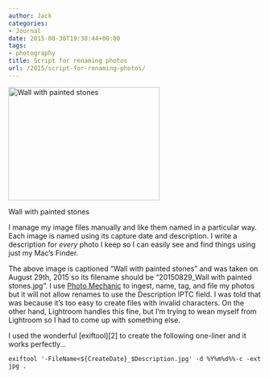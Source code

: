 ```yaml
---
author: Jack
categories:
- Journal
date: 2015-08-30T19:38:44+00:00
tags:
- photography
title: Script for renaming photos
url: /2015/script-for-renaming-photos/
---
```


<div id="attachment_4860" style="width: 310px" class="wp-caption alignnone">
  <img class="size-medium wp-image-4860" src="/wp-content/uploads/2016/03/20150829_Wall_with_painted_stones-300x225.jpg" alt="Wall with painted stones" width="300" height="225" srcset="/wp-content/uploads/2016/03/20150829_Wall_with_painted_stones-300x225.jpg 300w, /wp-content/uploads/2016/03/20150829_Wall_with_painted_stones-768x576.jpg 768w, /wp-content/uploads/2016/03/20150829_Wall_with_painted_stones.jpg 800w" sizes="(max-width: 300px) 100vw, 300px" />
  
  <p class="wp-caption-text">
    Wall with painted stones
  </p>
</div>

I manage my image files manually and like them named in a particular way. Each image is named using its capture date and description. I write a description for _every_ photo I keep so I can easily see and find things using just my Mac’s Finder.

The above image is captioned “Wall with painted stones” and was taken on August 29th, 2015 so its filename should be “20150829_Wall with painted stones.jpg”. I use [Photo Mechanic][1] to ingest, name, tag, and file my photos but it will not allow renames to use the Description IPTC field. I was told that was because it’s too easy to create files with invalid characters. On the other hand, Lightroom handles this fine, but I’m trying to wean myself from Lightroom so I had to come up with something else.

I used the wonderful \[exiftool\]\[2\] to create the following one-liner and it works perfectly…

    exiftool '-FileName<${CreateDate}_$Description.jpg' -d %Y%m%d%%-c -ext jpg .

 [1]: http://www.camerabits.com/